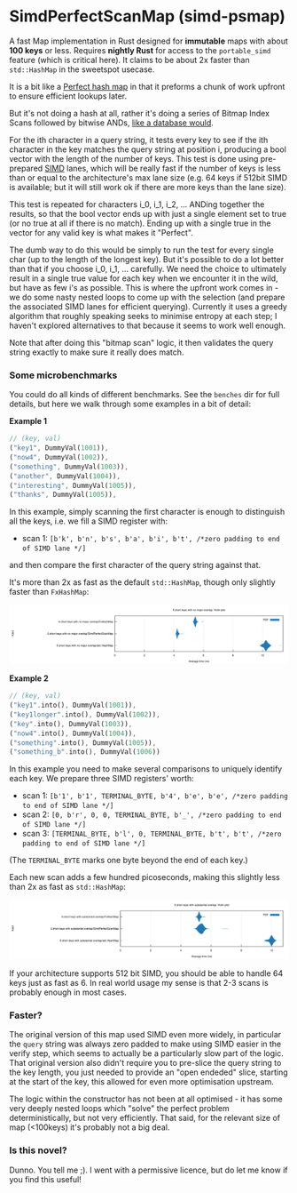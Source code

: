 # SimdPerfectScanMap (simd-psmap)

A fast Map implementation in Rust designed for **immutable** maps with about **100 keys** or less. Requires **nightly Rust** for
access to the `portable_simd` feature (which is critical here). It claims to be about 2x faster than `std::HashMap` in the
sweetspot usecase.

It is a bit like a [Perfect hash map](https://en.wikipedia.org/wiki/Perfect_hash_function) in that it preforms a chunk of work upfront to ensure efficient lookups later.

But it's not doing a hash at all, rather it's doing a series of Bitmap Index Scans followed by bitwise ANDs, 
[like a database would](https://www.postgresql.org/docs/current/indexes-bitmap-scans.html).  
 
For the ith character in a query string, it tests every key to see if the ith character in the key matches the query string at
position i, producing a bool vector with the length of the number of keys. This test is done using pre-prepared
[SIMD](https://en.wikipedia.org/wiki/Single_instruction,_multiple_data) lanes, 
which will be really fast if the number of keys is less than or equal to the architecture's max lane size (e.g. 64 keys if
512bit SIMD is available; but it will still work ok if there are more keys than the lane size).

This test is repeated for characters i_0, i_1, i_2, ... ANDing together the results, so that the bool vector ends up with just a
single element set to true (or no true at all if there is no match). Ending up with a single true in the vector for any valid key is what makes it "Perfect".
 
The dumb way to do this would be simply to run the test for every single char (up to the length of the longest key). But it's
possible to do a lot better than that if you choose i_0, i_1, ... carefully. We need the choice to ultimately result in a single
true value for each key when we encounter it in the wild, but have as few i's as possible.  This is where the upfront work comes
in - we do some nasty nested loops to come up with the selection (and prepare the associated SIMD lanes for efficient 
querying).  Currently it uses a greedy algorithm that roughly speaking seeks to minimise entropy at each step; 
I haven't explored alternatives to that because it seems to work well enough.
 
Note that after doing this "bitmap scan" logic, it then validates the query string exactly to make sure it really does match. 

### Some microbenchmarks

You could do all kinds of different benchmarks. See the `benches` dir for full details, but here we walk through some examples 
in a bit of detail:

**Example 1**

```rust
// (key, val)
("key1", DummyVal(1001)),
("now4", DummyVal(1002)),
("something", DummyVal(1003)),
("another", DummyVal(1004)),
("interesting", DummyVal(1005)),
("thanks", DummyVal(1005)),
```

In this example, simply scanning the first character is enough to distinguish all the keys, i.e. we fill a SIMD register with: 

* scan 1: `[b'k', b'n', b's', b'a', b'i', b't', /*zero padding to end of SIMD lane */]`

and then compare the first character of the query string against that.

It's more than 2x as fast as the default `std::HashMap`, though only slightly faster than `FxHashMap`:

![Alt text](docs/violin1.svg)

**Example 2**

```rust
// (key, val)
("key1".into(), DummyVal(1001)),
("key1longer".into(), DummyVal(1002)),
("key".into(), DummyVal(1003)),
("now4".into(), DummyVal(1004)),
("something".into(), DummyVal(1005)),
("something_b".into(), DummyVal(1006))
```

In this example you need to make several comparisons to uniquely identify each key. We prepare three SIMD registers' worth:

* scan 1: `[b'1', b'1', TERMINAL_BYTE, b'4', b'e', b'e', /*zero padding to end of SIMD lane */]`
* scan 2: `[0, b'r', 0, 0, TERMINAL_BYTE, b'_', /*zero padding to end of SIMD lane */]`
* scan 3: `[TERMINAL_BYTE, b'l', 0, TERMINAL_BYTE, b't', b't', /*zero padding to end of SIMD lane */]`

(The `TERMINAL_BYTE` marks one byte beyond the end of each key.)

Each new scan adds a few hundred picoseconds, making this slightly less than 2x as fast as `std::HashMap`:

![Alt text](docs/violin2.svg)

If your architecture supports 512 bit SIMD, you should be able to handle 64 keys just as fast as 6. In real world usage my
sense is that 2-3 scans is probably enough in most cases.

### Faster?

The original version of this map used SIMD even more widely, in particular the `query` string was always zero padded to make using SIMD easier in the verify step, which seems to actually be a particularly slow part of the logic. That original version
also didn't require you to pre-slice the query string to the key length, you just needed to provide an "open endeded" slice,
starting at the start of the key, this allowed for even more optimisation upstream.

The logic within the constructor has not been at all optimised - it has some very deeply nested loops which "solve" the perfect
problem deterministically, but not very efficiently. That said, for the relevant size of map (<100keys) it's probably not a big deal.


### Is this novel?

Dunno. You tell me ;). I went with a permissive licence, but do let me know if you find this useful!

